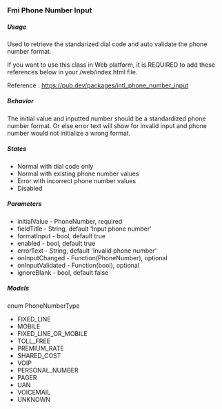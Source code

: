 ### Fmi Phone Number Input

##### Usage

Used to retrieve the standarized dial code and auto validate the phone number format.

If you want to use this class in Web platform, it is REQUIRED to add these references below in your /web/index.html file. 
  
  <script src="assets/packages/libphonenumber_plugin/js/libphonenumber.js"></script>
  <script src="assets/packages/libphonenumber_plugin/js/stringbuffer.js"></script>

Reference : https://pub.dev/packages/intl_phone_number_input 

##### Behavior

The initial value and inputted number should be a standardized phone number format. Or else error text will show for invalid input and phone number would not initialize a wrong format.

##### States

* Normal with dial code only
* Normal with existing phone number values
* Error with incorrect phone number values
* Disabled

##### Parameters

* initialValue - PhoneNumber, required
* fieldTitle - String, default 'Input phone number'
* formatInput - bool, default true
* enabled - bool, default true
* errorText - String, default 'Invalid phone number'
* onInputChanged - Function(PhoneNumber), optional
* onInputValidated - Function(bool), optional
* ignoreBlank - bool, default false

##### Models

enum PhoneNumberType
* FIXED_LINE
* MOBILE
* FIXED_LINE_OR_MOBILE
* TOLL_FREE
* PREMIUM_RATE
* SHARED_COST
* VOIP
* PERSONAL_NUMBER
* PAGER
* UAN
* VOICEMAIL
* UNKNOWN

`  `